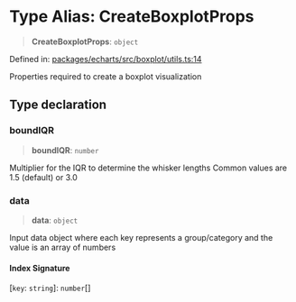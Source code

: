 # Type Alias: CreateBoxplotProps

> **CreateBoxplotProps**: `object`

Defined in: [packages/echarts/src/boxplot/utils.ts:14](https://github.com/GeoDaCenter/openassistant/blob/2c7e2a603db0fcbd6603996e5ea15006191c5f7f/packages/echarts/src/boxplot/utils.ts#L14)

Properties required to create a boxplot visualization

## Type declaration

### boundIQR

> **boundIQR**: `number`

Multiplier for the IQR to determine the whisker lengths
Common values are 1.5 (default) or 3.0

### data

> **data**: `object`

Input data object where each key represents a group/category and the value is an array of numbers

#### Index Signature

\[`key`: `string`\]: `number`[]
